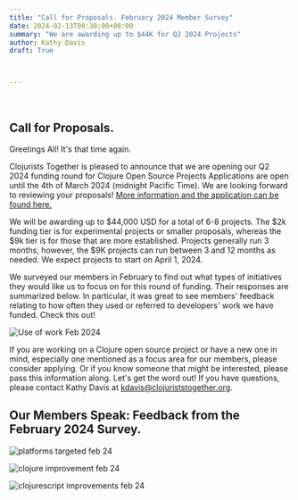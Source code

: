 ```yaml
---
title: "Call for Proposals. February 2024 Member Survey"
date: 2024-02-13T08:30:00+08:00
summary: "We are awarding up to $44K for Q2 2024 Projects"
author: Kathy Davis  
draft: True  



---  
```

<br>

## Call for Proposals. 
Greetings All! It's that time again. 

Clojurists Together is pleased to announce that we are opening our Q2 2024 funding round for Clojure Open Source Projects Applications are open until the 4th of March 2024 (midnight Pacific Time). We are looking forward to reviewing your proposals! [More information and the application can be found here.](https://clojuriststogether.org/open-source/)

We will be awarding up to $44,000 USD for a total of 6-8 projects. The $2k funding tier is for experimental projects or smaller proposals, whereas the $9k tier is for those that are more established. Projects generally run 3 months, however, the $9K projects can run between 3 and 12 months as needed. We expect projects to start on April 1, 2024.

We surveyed our members in February to find out what types of initiatives they would like us to focus on for this round of funding. Their responses are summarized below. In particular, it was great to see members' feedback relating to how often they used or referred to developers' work we have funded. Check this out!  

![Use of work Feb 2024](https://github.com/clojurists-together/clojuriststogether.org/assets/14980147/988c9baf-2811-4993-ac14-455d06935e4c)


If you are working on a Clojure open source project or have a new one in mind, especially one mentioned as a focus area for our members, please consider applying. Or if you know someone that might be interested, please pass this information along. Let's get the word out!  If you have questions, please contact Kathy Davis at kdavis@clojuriststogether.org.

## Our Members Speak: Feedback from the February 2024 Survey.  

![platforms targeted feb 24](https://github.com/clojurists-together/clojuriststogether.org/assets/14980147/761a93b3-c162-4b17-b7a9-e8ba124906fc)


![clojure improvement feb 24](https://github.com/clojurists-together/clojuriststogether.org/assets/14980147/f67455b9-8fba-4701-b879-013568e50aae)


![clojurescript improvements feb 24](https://github.com/clojurists-together/clojuriststogether.org/assets/14980147/0455fc0b-e743-4f5c-895d-c19b7b273f8d)






